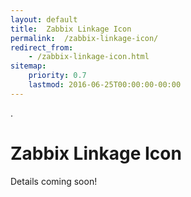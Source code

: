 ```yaml
---
layout: default
title:  Zabbix Linkage Icon
permalink:  /zabbix-linkage-icon/
redirect_from: 
    - /zabbix-linkage-icon.html
sitemap: 
    priority: 0.7
    lastmod: 2016-06-25T00:00:00-00:00
---
```

.
# <i class="fa fa-circle"></i> Zabbix Linkage Icon
Details coming soon!
